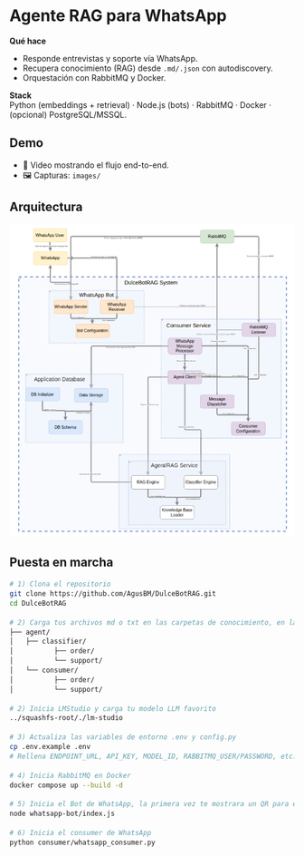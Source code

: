 # Agente RAG para WhatsApp

**Qué hace**  
- Responde entrevistas y soporte vía WhatsApp.  
- Recupera conocimiento (RAG) desde `.md/.json` con autodiscovery.  
- Orquestación con RabbitMQ y Docker.

**Stack**  
Python (embeddings + retrieval) · Node.js (bots) · RabbitMQ · Docker · (opcional) PostgreSQL/MSSQL.

## Demo
- 🎥 Video mostrando el flujo end-to-end.
- 🖼️ Capturas: `images/`

## Arquitectura
![Diagrama](images/arquitectura.png)

## Puesta en marcha
```bash
# 1) Clona el repositorio
git clone https://github.com/AgusBM/DulceBotRAG.git
cd DulceBotRAG

# 2) Carga tus archivos md o txt en las carpetas de conocimiento, en la carpeta classifier carga algunos documentos de muestra que permita clasificar el mensaje recibido y escoger entre el agente de soporte y el agente de servicio. En la carpeta consumer carga toda la base de conocimiento.
├── agent/            
│   ├── classifier/
│          ├── order/
│          └── support/
│   └── consumer/
│          ├── order/
│          └── support/

# 2) Inicia LMStudio y carga tu modelo LLM favorito
../squashfs-root/./lm-studio

# 3) Actualiza las variables de entorno .env y config.py
cp .env.example .env
# Rellena ENDPOINT_URL, API_KEY, MODEL_ID, RABBITMQ_USER/PASSWORD, etc.

# 4) Inicia RabbitMQ en Docker
docker compose up --build -d

# 5) Inicia el Bot de WhatsApp, la primera vez te mostrara un QR para enlazar con tu dispositivo
node whatsapp-bot/index.js

# 6) Inicia el consumer de WhatsApp
python consumer/whatsapp_consumer.py



